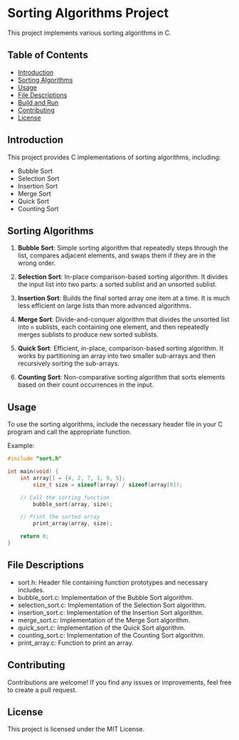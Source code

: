 # Sorting Algorithms Project

This project implements various sorting algorithms in C.

## Table of Contents

- [Introduction](#introduction)
- [Sorting Algorithms](#sorting-algorithms)
- [Usage](#usage)
- [File Descriptions](#file-descriptions)
- [Build and Run](#build-and-run)
- [Contributing](#contributing)
- [License](#license)

## Introduction

This project provides C implementations of sorting algorithms, including:
- Bubble Sort
- Selection Sort
- Insertion Sort
- Merge Sort
- Quick Sort
- Counting Sort

## Sorting Algorithms

1. **Bubble Sort**: Simple sorting algorithm that repeatedly steps through the list, compares adjacent elements, and swaps them if they are in the wrong order.

2. **Selection Sort**: In-place comparison-based sorting algorithm. It divides the input list into two parts: a sorted sublist and an unsorted sublist.

3. **Insertion Sort**: Builds the final sorted array one item at a time. It is much less efficient on large lists than more advanced algorithms.

4. **Merge Sort**: Divide-and-conquer algorithm that divides the unsorted list into `n` sublists, each containing one element, and then repeatedly merges sublists to produce new sorted sublists.

5. **Quick Sort**: Efficient, in-place, comparison-based sorting algorithm. It works by partitioning an array into two smaller sub-arrays and then recursively sorting the sub-arrays.

6. **Counting Sort**: Non-comparative sorting algorithm that sorts elements based on their count occurrences in the input.


## Usage

To use the sorting algorithms, include the necessary header file in your C program and call the appropriate function.

Example:
```c
#include "sort.h"

int main(void) {
    int array[] = {4, 2, 7, 1, 9, 5};
        size_t size = sizeof(array) / sizeof(array[0]);

    // Call the sorting function
        bubble_sort(array, size);

    // Print the sorted array
        print_array(array, size);

    return 0;
}
```


## File Descriptions

 - sort.h: Header file containing function prototypes and necessary includes.
 - bubble_sort.c: Implementation of the Bubble Sort algorithm.
 - selection_sort.c: Implementation of the Selection Sort algorithm.
 - insertion_sort.c: Implementation of the Insertion Sort algorithm.
 - merge_sort.c: Implementation of the Merge Sort algorithm.
 - quick_sort.c: Implementation of the Quick Sort algorithm.
 - counting_sort.c: Implementation of the Counting Sort algorithm.
 - print_array.c: Function to print an array.


## Contributing

Contributions are welcome! If you find any issues or improvements, feel free to create a pull request.


## License

This project is licensed under the MIT License.